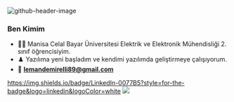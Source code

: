 
![github-header-image](https://user-images.githubusercontent.com/123953733/216626890-c000db8d-83cd-4aa1-bf6f-e0e4a6586841.png)


### Ben Kimim
- 👩‍💻 Manisa Celal Bayar Üniversitesi Elektrik ve Elektronik Mühendisliği 2. sınıf öğrencisiyim.
- ♟️ Yazılıma yeni başladım ve kendimi yazılımda geliştirmeye çalışıyorum.
- 📧 **lemandemirelli89@gmail.com**

https://img.shields.io/badge/LinkedIn-0077B5?style=for-the-badge&logo=linkedin&logoColor=white
<img src= " { https://img.shields.io/badge/LinkedIn-0077B5?style=for-the-badge&logo=linkedin&logoColor=white } " />


